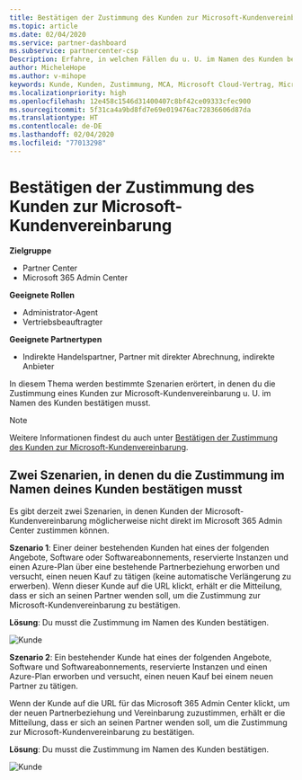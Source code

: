 ```yaml
---
title: Bestätigen der Zustimmung des Kunden zur Microsoft-Kundenvereinbarung | Partner Center
ms.topic: article
ms.date: 02/04/2020
ms.service: partner-dashboard
ms.subservice: partnercenter-csp
Description: Erfahre, in welchen Fällen du u. U. im Namen des Kunden bestätigen musst, dass er der Microsoft-Kundenvereinbarung zugestimmt hat.
author: MicheleHope
ms.author: v-mihope
keywords: Kunde, Kunden, Zustimmung, MCA, Microsoft Cloud-Vertrag, Microsoft-Kundenvereinbarung, Vorlagen für Kundenvereinbarungen, Zustimmung bestätigen
ms.localizationpriority: high
ms.openlocfilehash: 12e458c1546d31400407c8bf42ce09333cfec900
ms.sourcegitcommit: 5f31ca4a9bd8fd7e69e019476ac72836606d87da
ms.translationtype: HT
ms.contentlocale: de-DE
ms.lasthandoff: 02/04/2020
ms.locfileid: "77013298"
---
```

# <a name="attest-customer-acceptance-of-the-microsoft-customer-agreement"></a>Bestätigen der Zustimmung des Kunden zur Microsoft-Kundenvereinbarung

**Zielgruppe**

- Partner Center
- Microsoft 365 Admin Center

**Geeignete Rollen**

- Administrator-Agent
- Vertriebsbeauftragter

**Geeignete Partnertypen**

- Indirekte Handelspartner, Partner mit direkter Abrechnung, indirekte Anbieter

In diesem Thema werden bestimmte Szenarien erörtert, in denen du die Zustimmung eines Kunden zur Microsoft-Kundenvereinbarung u. U. im Namen des Kunden bestätigen musst.

>[!NOTE]
>Weitere Informationen findest du auch unter [Bestätigen der Zustimmung des Kunden zur Microsoft-Kundenvereinbarung](confirm-customer-agreement.md).

## <a name="two-scenarios-where-you-need-to-attest-on-behalf-of-your-customer"></a>Zwei Szenarien, in denen du die Zustimmung im Namen deines Kunden bestätigen musst

Es gibt derzeit zwei Szenarien, in denen Kunden der Microsoft-Kundenvereinbarung möglicherweise nicht direkt im Microsoft 365 Admin Center zustimmen können.

**Szenario 1**: Einer deiner bestehenden Kunden hat eines der folgenden Angebote, Software oder Softwareabonnements, reservierte Instanzen und einen Azure-Plan über eine bestehende Partnerbeziehung erworben und versucht, einen neuen Kauf zu tätigen (keine automatische Verlängerung zu erwerben). Wenn dieser Kunde auf die URL klickt, erhält er die Mitteilung, dass er sich an seinen Partner wenden soll, um die Zustimmung zur Microsoft-Kundenvereinbarung zu bestätigen.  

**Lösung**: Du musst die Zustimmung im Namen des Kunden bestätigen.

![Kunde](images/mca/accept-scenario-1.png)

**Szenario 2**: Ein bestehender Kunde hat eines der folgenden Angebote, Software und Softwareabonnements, reservierte Instanzen und einen Azure-Plan erworben und versucht, einen neuen Kauf bei einem neuen Partner zu tätigen. 

Wenn der Kunde auf die URL für das Microsoft 365 Admin Center klickt, um der neuen Partnerbeziehung und Vereinbarung zuzustimmen, erhält er die Mitteilung, dass er sich an seinen Partner wenden soll, um die Zustimmung zur Microsoft-Kundenvereinbarung zu bestätigen.  

**Lösung**: Du musst die Zustimmung im Namen des Kunden bestätigen.  

![Kunde](images/mca/accept-scenario-2.png)